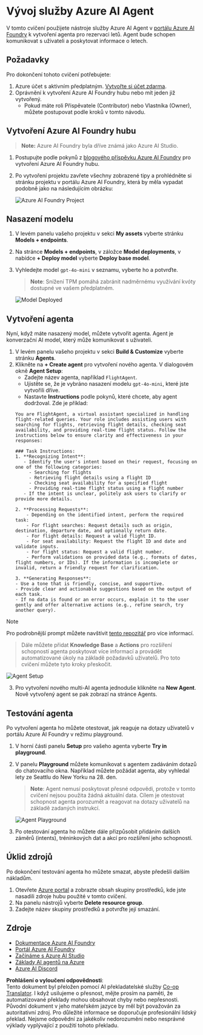 <!--
CO_OP_TRANSLATOR_METADATA:
{
  "original_hash": "7e92870dc0843e13d4dabc620c09d2d9",
  "translation_date": "2025-07-12T08:22:01+00:00",
  "source_file": "02-explore-agentic-frameworks/azure-ai-foundry-agent-creation.md",
  "language_code": "cs"
}
-->
# Vývoj služby Azure AI Agent

V tomto cvičení použijete nástroje služby Azure AI Agent v [portálu Azure AI Foundry](https://ai.azure.com/?WT.mc_id=academic-105485-koreyst) k vytvoření agenta pro rezervaci letů. Agent bude schopen komunikovat s uživateli a poskytovat informace o letech.

## Požadavky

Pro dokončení tohoto cvičení potřebujete:
1. Azure účet s aktivním předplatným. [Vytvořte si účet zdarma](https://azure.microsoft.com/free/?WT.mc_id=academic-105485-koreyst).
2. Oprávnění k vytvoření Azure AI Foundry hubu nebo mít jeden již vytvořený.
    - Pokud máte roli Přispěvatele (Contributor) nebo Vlastníka (Owner), můžete postupovat podle kroků v tomto návodu.

## Vytvoření Azure AI Foundry hubu

> **Note:** Azure AI Foundry byla dříve známá jako Azure AI Studio.

1. Postupujte podle pokynů z [blogového příspěvku Azure AI Foundry](https://learn.microsoft.com/en-us/azure/ai-studio/?WT.mc_id=academic-105485-koreyst) pro vytvoření Azure AI Foundry hubu.
2. Po vytvoření projektu zavřete všechny zobrazené tipy a prohlédněte si stránku projektu v portálu Azure AI Foundry, která by měla vypadat podobně jako na následujícím obrázku:

    ![Azure AI Foundry Project](../../../translated_images/azure-ai-foundry.88d0c35298348c2fca620668d9b567b50b18dfe94fd2251e0793a28d4d60854e.cs.png)

## Nasazení modelu

1. V levém panelu vašeho projektu v sekci **My assets** vyberte stránku **Models + endpoints**.
2. Na stránce **Models + endpoints**, v záložce **Model deployments**, v nabídce **+ Deploy model** vyberte **Deploy base model**.
3. Vyhledejte model `gpt-4o-mini` v seznamu, vyberte ho a potvrďte.

    > **Note**: Snížení TPM pomáhá zabránit nadměrnému využívání kvóty dostupné ve vašem předplatném.

    ![Model Deployed](../../../translated_images/model-deployment.3749c53fb81e18fdc2da5beb872441b4a5f86a2d1206c5a9999a4997f78e4b7a.cs.png)

## Vytvoření agenta

Nyní, když máte nasazený model, můžete vytvořit agenta. Agent je konverzační AI model, který může komunikovat s uživateli.

1. V levém panelu vašeho projektu v sekci **Build & Customize** vyberte stránku **Agents**.
2. Klikněte na **+ Create agent** pro vytvoření nového agenta. V dialogovém okně **Agent Setup**:
    - Zadejte název agenta, například `FlightAgent`.
    - Ujistěte se, že je vybráno nasazení modelu `gpt-4o-mini`, které jste vytvořili dříve.
    - Nastavte **Instructions** podle pokynů, které chcete, aby agent dodržoval. Zde je příklad:
    ```
    You are FlightAgent, a virtual assistant specialized in handling flight-related queries. Your role includes assisting users with searching for flights, retrieving flight details, checking seat availability, and providing real-time flight status. Follow the instructions below to ensure clarity and effectiveness in your responses:

    ### Task Instructions:
    1. **Recognizing Intent**:
       - Identify the user's intent based on their request, focusing on one of the following categories:
         - Searching for flights
         - Retrieving flight details using a flight ID
         - Checking seat availability for a specified flight
         - Providing real-time flight status using a flight number
       - If the intent is unclear, politely ask users to clarify or provide more details.
        
    2. **Processing Requests**:
        - Depending on the identified intent, perform the required task:
        - For flight searches: Request details such as origin, destination, departure date, and optionally return date.
        - For flight details: Request a valid flight ID.
        - For seat availability: Request the flight ID and date and validate inputs.
        - For flight status: Request a valid flight number.
        - Perform validations on provided data (e.g., formats of dates, flight numbers, or IDs). If the information is incomplete or invalid, return a friendly request for clarification.

    3. **Generating Responses**:
    - Use a tone that is friendly, concise, and supportive.
    - Provide clear and actionable suggestions based on the output of each task.
    - If no data is found or an error occurs, explain it to the user gently and offer alternative actions (e.g., refine search, try another query).
    
    ```
> [!NOTE]
> Pro podrobnější prompt můžete navštívit [tento repozitář](https://github.com/ShivamGoyal03/RoamMind) pro více informací.
    
> Dále můžete přidat **Knowledge Base** a **Actions** pro rozšíření schopností agenta poskytovat více informací a provádět automatizované úkoly na základě požadavků uživatelů. Pro toto cvičení můžete tyto kroky přeskočit.
    
![Agent Setup](../../../translated_images/agent-setup.9bbb8755bf5df672c712a9aaed6482305d32a4986742e6b21faf59485f25c50a.cs.png)

3. Pro vytvoření nového multi-AI agenta jednoduše klikněte na **New Agent**. Nově vytvořený agent se pak zobrazí na stránce Agents.

## Testování agenta

Po vytvoření agenta ho můžete otestovat, jak reaguje na dotazy uživatelů v portálu Azure AI Foundry v režimu playground.

1. V horní části panelu **Setup** pro vašeho agenta vyberte **Try in playground**.
2. V panelu **Playground** můžete komunikovat s agentem zadáváním dotazů do chatovacího okna. Například můžete požádat agenta, aby vyhledal lety ze Seattlu do New Yorku na 28. den.

    > **Note**: Agent nemusí poskytovat přesné odpovědi, protože v tomto cvičení nejsou použita žádná aktuální data. Cílem je otestovat schopnost agenta porozumět a reagovat na dotazy uživatelů na základě zadaných instrukcí.

    ![Agent Playground](../../../translated_images/agent-playground.dc146586de71501011798b919ae595f4d4facf8c3a5f53e0107e7b80fc2418d1.cs.png)

3. Po otestování agenta ho můžete dále přizpůsobit přidáním dalších záměrů (intents), tréninkových dat a akcí pro rozšíření jeho schopností.

## Úklid zdrojů

Po dokončení testování agenta ho můžete smazat, abyste předešli dalším nákladům.
1. Otevřete [Azure portal](https://portal.azure.com) a zobrazte obsah skupiny prostředků, kde jste nasadili zdroje hubu použité v tomto cvičení.
2. Na panelu nástrojů vyberte **Delete resource group**.
3. Zadejte název skupiny prostředků a potvrďte její smazání.

## Zdroje

- [Dokumentace Azure AI Foundry](https://learn.microsoft.com/en-us/azure/ai-studio/?WT.mc_id=academic-105485-koreyst)
- [Portál Azure AI Foundry](https://ai.azure.com/?WT.mc_id=academic-105485-koreyst)
- [Začínáme s Azure AI Studio](https://techcommunity.microsoft.com/blog/educatordeveloperblog/getting-started-with-azure-ai-studio/4095602?WT.mc_id=academic-105485-koreyst)
- [Základy AI agentů na Azure](https://learn.microsoft.com/en-us/training/modules/ai-agent-fundamentals/?WT.mc_id=academic-105485-koreyst)
- [Azure AI Discord](https://aka.ms/AzureAI/Discord)

**Prohlášení o vyloučení odpovědnosti**:  
Tento dokument byl přeložen pomocí AI překladatelské služby [Co-op Translator](https://github.com/Azure/co-op-translator). I když usilujeme o přesnost, mějte prosím na paměti, že automatizované překlady mohou obsahovat chyby nebo nepřesnosti. Původní dokument v jeho mateřském jazyce by měl být považován za autoritativní zdroj. Pro důležité informace se doporučuje profesionální lidský překlad. Nejsme odpovědní za jakékoliv nedorozumění nebo nesprávné výklady vyplývající z použití tohoto překladu.